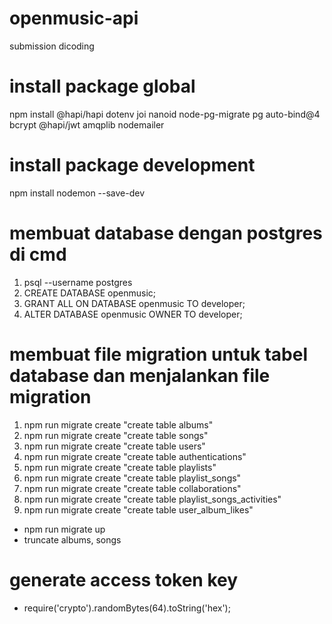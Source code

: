 # openmusic-api
submission dicoding

# install package global
npm install @hapi/hapi dotenv joi nanoid node-pg-migrate pg auto-bind@4 bcrypt @hapi/jwt amqplib nodemailer

# install package development
npm install nodemon --save-dev

# membuat database dengan postgres di cmd
1. psql --username postgres
2. CREATE DATABASE openmusic;
3. GRANT ALL ON DATABASE openmusic TO developer;
4. ALTER DATABASE openmusic OWNER TO developer;

# membuat file migration untuk tabel database dan menjalankan file migration
1. npm run migrate create "create table albums"
2. npm run migrate create "create table songs"
3. npm run migrate create "create table users"
4. npm run migrate create "create table authentications"
5. npm run migrate create "create table playlists"
6. npm run migrate create "create table playlist_songs"
7. npm run migrate create "create table collaborations"
8. npm run migrate create "create table playlist_songs_activities"
9. npm run migrate create "create table user_album_likes"
- npm run migrate up
- truncate albums, songs

# generate access token key
- require('crypto').randomBytes(64).toString('hex');